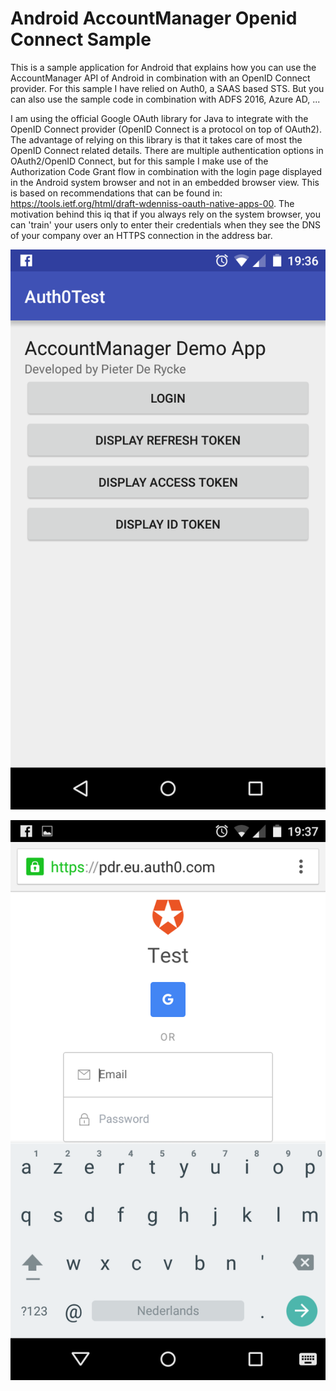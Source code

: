 # Android AccountManager Openid Connect Sample

This is a sample application for Android that explains how you can use the AccountManager API of Android in combination with an OpenID Connect provider. For this sample I have relied on Auth0, a SAAS based STS. But you can also use the sample code in combination with ADFS 2016, Azure AD, ...

I am using the official Google OAuth library for Java to integrate with the OpenID Connect provider (OpenID Connect is a protocol on top of OAuth2). The advantage of relying on this library is that it takes care of most the OpenID Connect related details. There are multiple authentication options in OAuth2/OpenID Connect, but for this sample I make use of the Authorization Code Grant flow in combination with the login page displayed in the Android system browser and not in an embedded browser view. This is based on recommendations that can be found in: https://tools.ietf.org/html/draft-wdenniss-oauth-native-apps-00. The motivation behind this iq that if you always rely on the system browser, you can 'train' your users only to enter their credentials when they see the DNS of your company over an HTTPS connection in the address bar.

![](MainActivity.png)

![](LoginPage.png)
